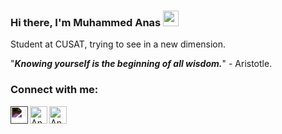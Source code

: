 ### Hi there, I'm Muhammed Anas <img src="https://media.giphy.com/media/hvRJCLFzcasrR4ia7z/giphy.gif" height="25px" width="25px"> 
Student at CUSAT, trying to see in a new dimension.   

"***Knowing yourself is the beginning of all wisdom.***" - Aristotle.

<!-- ### Hosted Projects

-  1. [CertME](http://cert-me.herokuapp.com/)

![github dev](https://user-images.githubusercontent.com/856858/130119109-4769f2d7-9027-4bc4-a38c-10f297499e8f.gif)
 -->

### Connect with me:

[<img style="filter: invert()" align="left" alt="ilyas | Twitter" width="28px" src="https://img.icons8.com/color/48/000000/twitter.png"/>][twitter]
[<img align="left" alt="Anas | LinkedIn" width="28px" src="https://img.icons8.com/color/48/000000/linkedin.png" />][linkedin]
[<img align="left" alt="Anas | Discord" width="28px" src="https://img.icons8.com/color/48/000000/discord-logo.png" />][discord]

[twitter]:https://twitter.com/Muhammedanasv10
[linkedin]:https://www.linkedin.com/in/muhammed-anas-v-536a7b201/
[discord]:https://discordapp.com/users/743477292553994381





